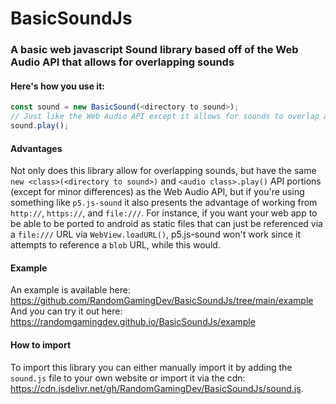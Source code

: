 # BasicSoundJs
### A basic web javascript Sound library based off of the Web Audio API that allows for overlapping sounds

#### Here's how you use it:
```js
const sound = new BasicSound(<directory to sound>);
// Just like the Web Audio API except it allows for sounds to overlap and returns the `Audio` object spawned for playing the Audio
sound.play();
```

#### Advantages
Not only does this library allow for overlapping sounds, but have the same `new <class>(<directory to sound>)` and `<audio class>.play()` API portions (except for minor differences) as the Web Audio API,
but if you're using something like `p5.js-sound` it also presents the advantage of working from `http://`, `https://`, and `file:///`.
For instance, if you want your web app to be able to be ported to android as static files that can just be referenced via a `file:///` URL via `WebView.loadURL()`, p5.js-sound won't work since it attempts to reference a `blob` URL, while this would.

#### Example

An example is available here: https://github.com/RandomGamingDev/BasicSoundJs/tree/main/example
And you can try it out here: https://randomgamingdev.github.io/BasicSoundJs/example

#### How to import

To import this library you can either manually import it by adding the `sound.js` file to your own website or import it via the cdn: https://cdn.jsdelivr.net/gh/RandomGamingDev/BasicSoundJs/sound.js.
